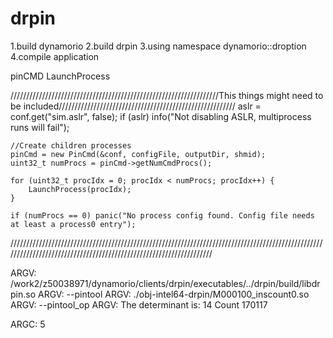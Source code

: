 # drpin

1.build dynamorio
2.build drpin
3.using namespace dynamorio::droption
4.compile application

pinCMD
LaunchProcess

//////////////////////////////////////////////////////////////////This things might need to be included////////////////////////////////////////////////////////
    aslr = conf.get<bool>("sim.aslr", false);
    if (aslr) info("Not disabling ASLR, multiprocess runs will fail");

    //Create children processes
    pinCmd = new PinCmd(&conf, configFile, outputDir, shmid);
    uint32_t numProcs = pinCmd->getNumCmdProcs();

    for (uint32_t procIdx = 0; procIdx < numProcs; procIdx++) {
        LaunchProcess(procIdx);
    }

    if (numProcs == 0) panic("No process config found. Config file needs at least a process0 entry");
///////////////////////////////////////////////////////////////////////////////////////////////////////////////////////////////////////////////////////////////////


ARGV: /work2/z50038971/dynamorio/clients/drpin/executables/../drpin/build/libdrpin.so
ARGV: --pintool
ARGV: ./obj-intel64-drpin/M000100_inscount0.so
ARGV: --pintool_op
ARGV: 
The determinant is: 14
Count 170117

ARGC: 5
